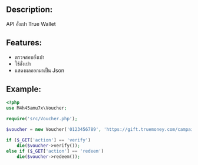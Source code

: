 ## Description:
API อั่งเปา True Wallet

## Features:
<ul>
  <li>ตรวจสอบอั่งเปา</li>
  <li>ใช้อั่งเปา</li>
  <li>แสดงผลออกมาเป็น Json</li>
</ul>

## Example:
```php
<?php
use M4h45amu7x\Voucher;

require('src/Voucher.php');

$voucher = new Voucher('0123456789', 'https://gift.truemoney.com/campaign/?v=yGIDVpsqsbFV1LQSMH');

if ($_GET['action'] == 'verify')
    die($voucher->verify());
else if ($_GET['action'] == 'redeem')
    die($voucher->redeem());
```
